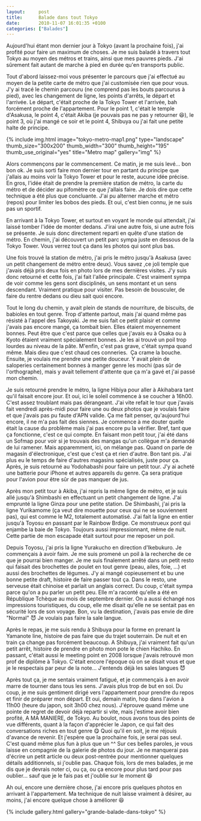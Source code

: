 ```yaml
---
layout:     post
title:      Balade dans tout Tokyo
date:       2010-11-07 16:01:35 +0100
categories: ["Balades"]
---
```


Aujourd'hui étant mon dernier jour à Tokyo (avant la prochaine fois), j'ai profité pour faire un maximum de choses.
Je me suis baladé à travers tout Tokyo au moyen des métros et trains, ainsi que mes pauvres pieds. J'ai sûrement
fait autant de marche à pied en durée qu'en transports public.

<!--more-->

Tout d'abord laissez-moi vous présenter le parcours que j'ai effectué au moyen de la petite carte de
métro que j'ai customisée rien que pour vous. J'y ai tracé le chemin parcouru (ne comprend pas les bouts parcourus
à pied), avec les changement de ligne, les points d'arrêts, le départ et l'arrivée. Le départ, c'était proche de la
Tokyo Tower et l'arrivée, bah forcément proche de l'appartement. Pour le point 1, c'était le temple d'Asakusa, le
point 4, c'était Akiba (je pouvais pas ne pas y retourner :laughing:), le point 3, où j'ai mangé ce soir et le
point 4, Shibuya ou j'ai fait une petite halte de principe.

<!-- /assets/images/posts/2010-11-07-balade-dans-tout-tokyo/tokyo-metro-map1.png -->
{% include img.html
    image="tokyo-metro-map1.png"
    type="landscape"
    thumb_size="300x200"
    thumb_width="300"
    thumb_height="195"
    thumb_use_original="yes"
    title="Metro map"
    gallery="img"
%}

Alors commençons par le commencement. Ce matin, je me suis levé... bon bon ok. Je suis sorti faire mon dernier tour
en partant du principe que j'allais au moins voir la Tokyo Tower et pour le reste, aucune idée précise. En gros,
l'idée était de prendre la première station de métro, la carte du métro et de décider au pifomètre ce que j'allais
faire. Je dois dire que cette technique a été plus que concluante. J'ai pu alterner marche et métro (repos) pour
limiter les bobos des pieds. Et oui, c'est bien connu, je ne suis pas un sportif.

En arrivant à la Tokyo Tower, et surtout en voyant le monde qui attendait, j'ai laissé tomber l'idée de monter
dedans. J'irai une autre fois, si une autre fois se présente. Je suis donc directement reparti en quête d'une
station de métro. En chemin, j'ai découvert un petit parc sympa juste en dessous de la Tokyo Tower. Vous verrez
tout ça dans les photos qui sont plus bas.

Une fois trouvé la station de métro, j'ai pris le métro jusqu'à Asakusa (avec un petit changement de métro entre
deux). Vous savez ,ce joli temple que j'avais déjà pris deux fois en photo lors de mes dernières visites. J'y suis
donc retourné et cette fois, j'ai fait l'allée principale. C'est vraiment sympa de voir comme les gens sont
disciplinés, un sens montant et un sens descendant. Vraiment pratique pour visiter. Pas besoin de bousculer, de
faire du rentre dedans ou dieu sait quoi encore.

Tout le long du chemin, y avait plein de stands de nourriture, de biscuits, de babioles en tout genre. Trop
d'attente partout, mais j'ai quand même pas résisté à l'appel des Takoyaki. Je me suis fait ce petit plaisir et
comme j'avais pas encore mangé, ça tombait bien. Elles étaient moyennement bonnes. Peut être que c'est parce que
celles que j'avais eu à Osaka ou à Kyoto étaient vraiment spécialement bonnes. Je les ai trouvé un poil trop
lourdes au niveau de la pâte. M'enfin, c'est pas grave, c'était sympa quand même. Mais dieu que c'est chaud ces
conneries.  Ça crame la bouche. Ensuite, je voulais me prendre une petite douceur. Y avait plein de saloperies
certainement bonnes à manger genre les mochi (pas sûr de l'orthographe), mais y avait tellement d'attente que ça
m'a gavé et j'ai passé mon chemin.

Je suis retourné prendre le métro, la ligne Hibiya pour aller à Akihabara tant qu'il faisait encore jour. Et oui,
ici le soleil commence à se coucher à 16h00. C'est assez troublant mais pas dérangeant. J'ai vite refait le tour
que j'avais fait vendredi après-midi pour faire une ou deux photos que je voulais faire et que j'avais pas pu faute
d'APN valide. Ça me fait penser, qu'aujourd'hui encore, il ne m'a pas fait des siennes. Je commence à me douter
quelle était la cause du problème mais j'ai pas encore pu la vérifier. Bref, tant que ça fonctionne, c'est ce qui
compte. En faisant mon petit tour, j'ai été dans un Sofmap pour voir si je trouvais des mangas qu'un collègue m'a
demandé de lui ramener. Mais apparemment, ici, on mélange pas. Quand on parle de magasin d'électronique, c'est que
c'est ça et rien d'autre. Bon tant pis. J'ai plus eu le temps de faire d'autres magasins spécialisés, juste pour
ça. Après, je suis retourné au Yodohabashi pour faire un petit tour. J'y ai acheté une batterie pour iPhone et
autres appareils du genre. Ça sera pratique pour l'avion pour être sûr de pas manquer de jus.

Après mon petit tour à Akiba, j'ai repris la même ligne de métro, et je suis allé jusqu'à Shimbashi en effectuant
un petit changement de ligne. J'ai emprunté la ligne Ginza pour une petite station. De Shimbashi, j'ai pris la
ligne Yurikamome (ça veut dire mouette pour ceux qui ne se souviennent pas), qui est comme le M2, totalement
automatisé. J'ai fait la ligne en entier jusqu'à Toyosu en passant par le Rainbow Brdige. Ce monstrueux pont qui
enjambe la baie de Tokyo. Toujours aussi impressionnant, même de nuit. Cette partie de mon escapade était surtout
pour me reposer un poil.

Depuis Toyosu, j'ai pris la ligne Yurakucho en direction d'Ikebukuro. Je commençais à avoir faim. Je me suis
promené un poil à la recherche de ce que je pourrai bien manger. Je me suis finalement arrêté dans un petit resto
qui faisait des brochettes de poulet en tout genre (peau, ailes, foie, ...) et aussi des brochettes de légumes. J'y
ai mangé copieusement et bu une bonne petite draft, histoire de faire passer tout ça. Dans le resto, une serveuse
était chinoise et parlait un anglais correct. Du coup, c'était sympa parce qu'on a pu parler un petit peu. Elle m'a
raconté qu'elle a été en République Tchèque au mois de septembre dernier. On a aussi échangé nos impressions
touristiques, du coup, elle me disait qu'elle ne se sentait pas en sécurité lors de son voyage. Bon, vu la
destination, j'avais pas envie de dire "Normal" :smiling_imp: Je voulais pas faire la sale langue.

Après le repas, je me suis rendu à Shibuya pour la forme en prenant la Yamanote line, histoire de pas faire que du
trajet souterrain. De nuit et en train ça change pas forcément beaucoup. A Shibuya, j'ai vraiment fait qu'un petit
arrêt, histoire de prendre en photo mon pote le chien Hachiko. En passant, c'était aussi le meeting point en 2008
lorsque j'avais retrouvé mon prof de diplôme à Tokyo. C'était encore l'époque où on se disait vous et que je le
respectais par peur de la note... J'entends déjà les sales langues :smiling_imp:

Après tout ça, je me sentais vraiment fatigué, et je commençais à en avoir marre de tourner dans tous les sens.
J'avais plus trop de but en soi. Du coup, je me suis gentiment dirigé vers l'appartement pour prendre du repos et
finir de préparer mon départ. Et oui, demain matin, hop dans l'avion à 11h00 (heure du japon, soit 3h00 chez nous).
J'éprouve quand même une pointe de regret de devoir déjà repartir si vite, mais j'estime avoir bien profité, A MA
MANIERE, de Tokyo. Au boulot, nous avons tous des points de vue différents, quant à la façon d'apprécier le Japon,
ce qui fait des conversations riches en tout genre :yum: Quoi qu'il en soit, je me réjouis d'avance de revenir. Et
j'espère que la prochaine fois, je serai pas seul. C'est quand même plus fun à plus que un ^^ Sur ces belles
paroles, je vous laisse en compagnie de la galerie de photos du jour. Je ne manquerai pas d'écrire un petit article
ou deux post-rentrée pour mentionner quelques détails additionnels, si j'oublie pas. Chaque fois, lors de mes
balades, je me dis que je devrais noter ci, ou ça, ou ça encore pour plus tard pour pas oublier... sauf que je le
fais pas et j'oublie sur le moment :laughing:

Ah oui, encore une dernière chose, j'ai encore pris quelques photos en arrivant à l'appartement. Ma technique de
nuit laisse vraiment à désirer, au moins, j'ai encore quelque chose à améliorer :laughing:

{% include gallery.html gallery="grande-balade-dans-tokyo" %}